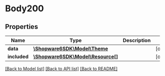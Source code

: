 # Body200

## Properties
Name | Type | Description | Notes
------------ | ------------- | ------------- | -------------
**data** | [**\Shopware6SDK\Model\Theme**](Theme.md) |  | [optional] 
**included** | [**\Shopware6SDK\Model\Resource[]**](Resource.md) |  | [optional] 

[[Back to Model list]](../../README.md#documentation-for-models) [[Back to API list]](../../README.md#documentation-for-api-endpoints) [[Back to README]](../../README.md)

